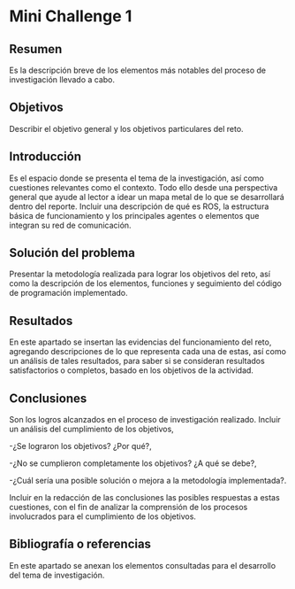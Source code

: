 # Mini Challenge 1

## Resumen

Es la descripción breve de los elementos más notables del proceso de investigación llevado a cabo.

## Objetivos

Describir el objetivo general y los objetivos particulares del reto.

## Introducción

Es el espacio donde se presenta el tema de la investigación, así como cuestiones relevantes como el contexto. Todo ello desde una perspectiva general que ayude al lector a idear un mapa metal de lo que se desarrollará dentro del reporte. Incluir una descripción de qué es ROS, la estructura básica de funcionamiento y los principales agentes o elementos que integran su red de comunicación.

## Solución del problema

Presentar la metodología realizada para lograr los objetivos del reto, así como la descripción de los elementos, funciones y seguimiento del código de programación implementado.

## Resultados

En este apartado se insertan las evidencias del funcionamiento del reto, agregando descripciones de lo que representa cada una de estas, así como un análisis de tales resultados, para saber si se consideran resultados satisfactorios o completos, basado en los objetivos de la actividad.

## Conclusiones

Son los logros alcanzados en el proceso de investigación realizado. Incluir un análisis del cumplimiento de los objetivos,

-¿Se lograron los objetivos? ¿Por qué?, 

-¿No se cumplieron completamente los objetivos? ¿A qué se debe?, 

-¿Cuál sería una posible solución o mejora a la metodología implementada?.

Incluir en la redacción de las conclusiones las posibles respuestas a estas cuestiones, con el fin de analizar la comprensión de los procesos involucrados para el cumplimiento de los objetivos.

## Bibliografía o referencias

En este apartado se anexan los elementos consultadas para el desarrollo del tema de investigación.
